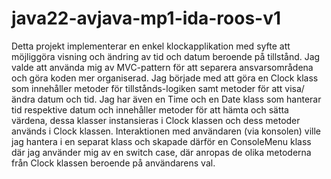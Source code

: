 # java22-avjava-mp1-ida-roos-v1

Detta projekt implementerar en enkel klockapplikation med syfte att möjliggöra visning och ändring av tid och datum beroende på tillstånd. Jag valde att använda mig av MVC-pattern för att separera ansvarsområdena och göra koden mer organiserad. Jag började med att göra en Clock klass som innehåller metoder för tillstånds-logiken samt metoder för att visa/ändra datum och tid. Jag har även en Time och en Date klass som hanterar tid respektive datum och innehåller metoder för att hämta och sätta värdena, dessa klasser instansieras i Clock klassen och dess metoder används i Clock klassen. Interaktionen med användaren (via konsolen) ville jag hantera i en separat klass och skapade därför en ConsoleMenu klass där jag använder mig av en switch case, där anropas de olika metoderna från Clock klassen beroende på användarens val.
